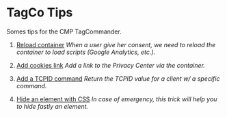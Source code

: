# TagCo Tips
Somes tips for the CMP TagCommander.

1) [Reload container](reload-container.md)
*When a user give her consent, we need to reload the container to load scripts (Google Analytics, etc.).*


2) [Add cookies link](add-cookies-link.md)
*Add a link to the Privacy Center via the container.*


3) [Add a TCPID command](tcpid-command.md)
*Return the TCPID value for a client w/ a specific command.*

4) [Hide an element with CSS](hide-element-css.md)
*In case of emergency, this trick will help you to hide fastly an element.*
